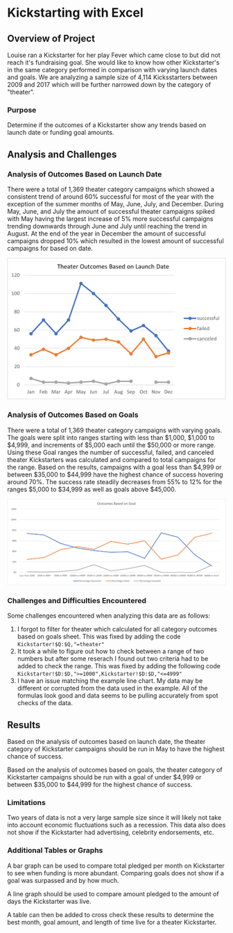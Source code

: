 # Kickstarting with Excel

## Overview of Project

Louise ran a Kickstarter for her play Fever which came close to but did not reach it's fundraising goal. She would like to know how other Kickstarter's in the same category performed in comparison with varying launch dates and goals. We are analyzing a sample size of 4,114 Kicksstarters between 2009 and 2017 which will be further narrowed down by the category of "theater".

### Purpose

Determine if the outcomes of a Kickstarter show any trends based on launch date or funding goal amounts.

## Analysis and Challenges

### Analysis of Outcomes Based on Launch Date

There were a total of 1,369 theater category campaigns which showed a consistent trend of around 60% successful for most of the year with the exception of the summer months of May, June, July, and December. During May, June, and July the amount of successful theater campaigns spiked with May having the largest increase of 5% more successful campaigns trending downwards through June and July until reaching the trend in August. At the end of the year in December the amount of successful campaigns dropped 10% which resulted in the lowest amount of successful campaigns for based on date.

![This is an image](https://github.com/SubF/Kickstarter-Analysis/blob/main/Theater%20Outcomes%20by%20Launch%20Date.png)

### Analysis of Outcomes Based on Goals

There were a total of 1,369 theater category campaigns with varying goals. The goals were split into ranges starting with less than $1,000, $1,000 to $4,999, and increments of $5,000 each until the $50,000 or more range. Using these Goal ranges the number of successful, failed, and canceled theater Kickstarters was calculated and compared to total campaigns for the range. Based on the results, campaigns with a goal less than $4,999 or between $35,000 to $44,999 have the highest chance of success hovering around 70%. The success rate steadily decreases from 55% to 12% for the ranges $5,000 to $34,999 as well as goals above $45,000.

![This is an image](https://github.com/SubF/Kickstarter-Analysis/blob/main/Outcomes%20Based%20on%20Goal.png)

### Challenges and Difficulties Encountered

Some challenges encountered when analyzing this data are as follows:
1. I forgot to filter for theater which calculated for all category outcomes based on goals sheet. This was fixed by adding the code `Kickstarter!$Q:$Q,"=theater"`
2. It took a while to figure out how to check between a range of two numbers but after some reserach I found out two criteria had to be added to check the range. This was fixed by adding the following code 
`Kickstarter!$D:$D,">=1000",Kickstarter!$D:$D,"<=4999"`
3. I have an issue matching the example line chart. My data may be different or corrupted from the data used in the example. All of the formulas look good and data seems to be pulling accurately from spot checks of the data.

## Results

Based on the analysis of outcomes based on launch date, the theater category of Kickstarter campaigns should be run in May to have the highest chance of success.

Based on the analysis of outcomes based on goals, the theater category of Kickstarter campaigns should be run with a goal of under $4,999 or between $35,000 to $44,999 for the highest chance of success. 

### Limitations

Two years of data is not a very large sample size since it will likely not take into account economic fluctuations such as a recession. This data also does not show if the Kickstarter had advertising, celebrity endorsements, etc.

### Additional Tables or Graphs
A bar graph can be used to compare total pledged per month on Kickstarter to see when funding is more abundant. Comparing goals does not show if a goal was surpassed and by how much.

A line graph should be used to compare amount pledged to the amount of days the Kickstarter was live.

A table can then be added to cross check these results to determine the best month, goal amount, and length of time live for a theater Kickstarter.
